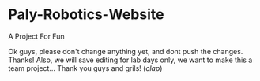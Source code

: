 # Paly-Robotics-Website
A Project For Fun
 
Ok guys, please don't change anything yet, and dont push the changes. Thanks!
Also, we will save editing for lab days only, we want to make this a team project...
Thank you guys and grils! (*clap*)
